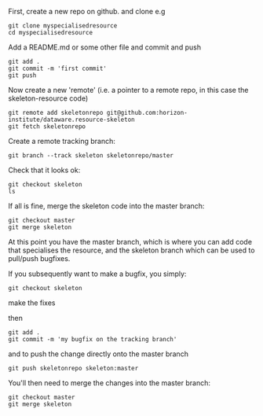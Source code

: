 First, create a new repo on github. and clone e.g

    git clone myspecialisedresource
    cd myspecialisedresource

Add a README.md or some other file and commit and push

    git add .
    git commit -m 'first commit'
    git push

Now create a new 'remote' (i.e. a pointer to a remote repo, in this case the skeleton-resource code)

    git remote add skeletonrepo git@github.com:horizon-institute/dataware.resource-skeleton
    git fetch skeletonrepo

Create a remote tracking branch:

    git branch --track skeleton skeletonrepo/master

Check that it looks ok:

    git checkout skeleton
    ls

If all is fine, merge the skeleton code into the master branch:

    git checkout master
    git merge skeleton

At this point you have the master branch, which is where you can add code that specialises the resource, and the skeleton branch which can be used to pull/push bugfixes.

If you subsequently want to make a bugfix, you simply:

    git checkout skeleton

make the fixes

then

    git add .
    git commit -m 'my bugfix on the tracking branch'

and to push the change directly onto the master branch

    git push skeletonrepo skeleton:master

You'll then need to merge the changes into the master branch:

    git checkout master
    git merge skeleton
